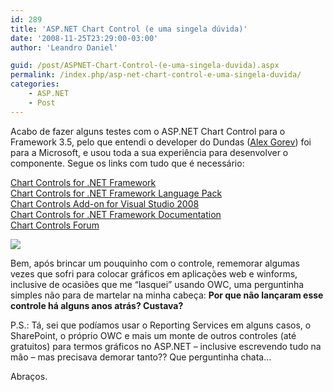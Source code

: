 ```yaml
---
id: 289
title: 'ASP.NET Chart Control (e uma singela dúvida)'
date: '2008-11-25T23:29:00-03:00'
author: 'Leandro Daniel'

guid: /post/ASPNET-Chart-Control-(e-uma-singela-duvida).aspx
permalink: /index.php/asp-net-chart-control-e-uma-singela-duvida/
categories:
    - ASP.NET
    - Post
---
```


Acabo de fazer alguns testes com o ASP.NET Chart Control para o Framework 3.5, pelo que entendi o developer do Dundas ([Alex Gorev](http://blogs.msdn.com/alexgor/)) foi para a Microsoft, e usou toda a sua experiência para desenvolver o componente. Segue os links com tudo que é necessário:

[Chart Controls for .NET Framework](http://go.microsoft.com/fwlink/?LinkId=128852)  
[Chart Controls for .NET Framework Language Pack](http://www.microsoft.com/downloads/details.aspx?FamilyId=581FF4E3-749F-4454-A5E3-DE4C463143BD&displaylang=en)  
[Chart Controls Add-on for Visual Studio 2008](http://www.microsoft.com/downloads/details.aspx?FamilyId=1D69CE13-E1E5-4315-825C-F14D33A303E9&displaylang=en)  
[Chart Controls for .NET Framework Documentation](http://go.microsoft.com/fwlink/?LinkId=128301)  
[Chart Controls Forum](http://go.microsoft.com/fwlink/?LinkId=128713)

![](http://leandrodaniel.com/pics/ChartSamples.jpg)

Bem, após brincar um pouquinho com o controle, rememorar algumas vezes que sofri para colocar gráficos em aplicações web e winforms, inclusive de ocasiões que me “lasquei” usando OWC, uma perguntinha simples não para de martelar na minha cabeça: **Por que não lançaram esse controle há alguns anos atrás? Custava?**

P.S.: Tá, sei que podíamos usar o Reporting Services em alguns casos, o SharePoint, o próprio OWC e mais um monte de outros controles (até gratuitos) para termos gráficos no ASP.NET – inclusive escrevendo tudo na mão – mas precisava demorar tanto?? Que perguntinha chata…

Abraços.